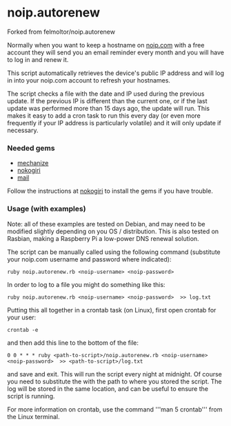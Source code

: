 # noip.autorenew

Forked from felmoltor/noip.autorenew

Normally when you want to keep a hostname on [noip.com](http://www.noip.com) with a free account they will send you an email reminder every month and you will have to log in and renew it.

This script automatically retrieves the device's public IP address and will log in into your noip.com account to refresh your hostnames.

The script checks a file with the date and IP used during the previous update. If the previous IP is different than the current one, or if the last update was performed more than 15 days ago, the update will run.  This makes it easy to add a cron task to run this every day (or even more frequently if your IP address is particularly volatile) and it will only update if necessary.

### Needed gems
- [mechanize](https://github.com/sparklemotion/mechanize)
- [nokogiri](http://www.nokogiri.org)
- [mail](https://github.com/mikel/mail/)

Follow the instructions at [nokogiri](http://www.nokogiri.org/tutorials/installing_nokogiri.html) to install the gems if you have trouble.

### Usage (with examples)
Note: all of these examples are tested on Debian, and may need to be modified slightly depending on you OS / distribution.
This is also tested on Rasbian, making a Raspberry Pi a low-power DNS renewal solution.

The script can be manually called using the following command (substitute your noip.com username and password where indicated):

    ruby noip.autorenew.rb <noip-username> <noip-password>

In order to log to a file you might do something like this:

    ruby noip.autorenew.rb <noip-username> <noip-password>  >> log.txt

Putting this all together in a crontab task (on Linux), first open crontab for your user:

    crontab -e
    
and then add this line to the bottom of the file:

    0 0 * * * ruby <path-to-script>/noip.autorenew.rb <noip-username> <noip-password>  >> <path-to-script>/log.txt

and save and exit.  This will run the script every night at midnight.  Of course you need to substitute the <path-to-script> with the path to where you stored the script.  The log will be stored in the same location, and can be useful to ensure the script is running.

For more information on crontab, use the command '''man 5 crontab''' from the Linux terminal.
